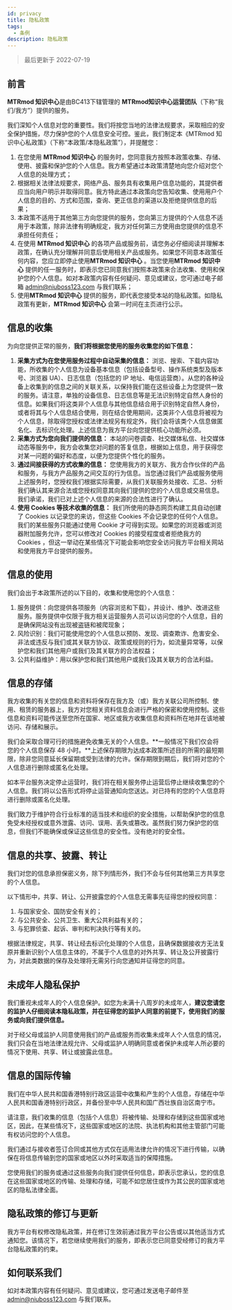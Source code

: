 ```yaml
---
id: privacy
title: 隐私政策
tags: 
  - 条例
description: 隐私政策
---
```


> 最后更新于 2022-07-19

## 前言

**MTRmod 知识中心**是由BC413下辖管理的 **MTRmod知识中心运营团队**（下称“我们/我方”）提供的服务。

我们深知个人信息对您的重要性。我们将按您当地的法律法规要求，采取相应的安全保护措施，尽力保护您的个人信息安全可控。鉴此，我们制定本《MTRmod 知识中心私政策》（下称“本政策/本隐私政策”），并提醒您：

1. 在您使用 **MTRmod 知识中心** 的服务时，您同意我方按照本政策收集、存储、使用、披露和保护您的个人信息。我方希望通过本政策清楚地向您介绍对您个人信息的处理方式；
2. 根据相关法律法规要求，网络产品、服务具有收集用户信息功能的，其提供者应当向用户明示并取得同意。我方特此通过本政策向您告知收集、使用用户个人信息的目的、方式和范围，查询、更正信息的渠道以及拒绝提供信息的后果；
3. 本政策不适用于其他第三方向您提供的服务，您向第三方提供的个人信息不适用于本政策，除非法律有明确规定，我方对任何第三方使用由您提供的信息不承担任何责任；
4. 在使用 **MTRmod 知识中心** 的各项产品或服务前，请您务必仔细阅读并理解本政策，在确认充分理解并同意后使用相关产品或服务。如果您不同意本政策任何内容，您应立即停止使用**MTRmod 知识中心** 。当您使用**MTRmod 知识中心** 提供的任一服务时，即表示您已同意我们按照本政策来合法收集、使用和保护您的个人信息。如对本政策内容有任何疑问、意见或建议，您可通过电子邮箱 [admin@niuboss123.com](mailto:admin@niuboss123.com) 与我们联系；
5. 使用**MTRmod 知识中心** 提供的服务，即代表您接受本站的隐私政策。如隐私政策有更新，**MTRmod 知识中心** 会第一时间在主页进行公示。

## 信息的收集

为向您提供正常的服务，**我们将根据您使用的服务收集您的如下信息：**

1. **采集方式为在您使用服务过程中自动采集的信息：** 浏览、搜索、下载内容功能，所收集的个人信息为设备基本信息（包括设备型号、操作系统类型及版本号、浏览器 UA）、日志信息（包括您的 IP 地址、电信运营商）。从您的各种设备上收集到的信息之间的关联关系，以保持我们能在这些设备上为您提供一致的服务。请注意，单独的设备信息、日志信息等是无法识别特定自然人身份的信息。如果我们将这类非个人信息与其他信息结合用于识别特定自然人身份，或者将其与个人信息结合使用，则在结合使用期间，这类非个人信息将被视为个人信息，除取得您授权或法律法规另有规定外，我们会将该类个人信息做匿名化、去标识化处理。上述信息为我方平台向您提供核心功能所必须。
2. **采集方式为您向我们提供的信息：** 本站的问卷调查、社交媒体私信、社交媒体动态等服务中，我方会收集您对问题的答复信息，根据如上信息，用于获得您对某一问题的偏好和态度，以便为您提供个性化的服务。
3. **通过间接获得的方式收集的信息：** 您使用我方的关联方、我方合作伙伴的产品和服务，与我方产品服务之间交互的行为信息。当您通过我们产品或服务使用上述服务时，您授权我们根据实际需要，从我们关联服务处接收、汇总、分析我们确认其来源合法或您授权同意其向我们提供的您的个人信息或交易信息。我们承诺，我们已对上述个人信息的来源的合法性进行了确认。
4. **使用 Cookies 等技术收集的信息：** 我们所使用的静态网页构建工具自动创建了 Cookies 以记录您的来访，但这些 Cookies 不会记录您的任何个人信息。我们的某些服务只能通过使用 Cookie 才可得到实现。如果您的浏览器或浏览器附加服务允许，您可以修改对 Cookies 的接受程度或者拒绝我方的 Cookies ，但这一举动在某些情况下可能会影响您安全访问我方平台相关网站和使用我方平台提供的服务。

## 信息的使用

我们会出于本政策所述的以下目的，收集和使用您的个人信息：

1. 服务提供：向您提供各项服务（内容浏览和下载），并设计、维护、改进这些服务。服务提供中仅限于我方相关运营服务人员可以访问您的个人信息，目的是确保网站没有出现被盗链和被爬现象；
2. 风险识别：我们可能使用您的个人信息以预防、发现、调查欺诈、危害安全、非法或违反与我们或其关联方协议、政策或规则的行为，如流量异常等，以保护您和我们其他用户或我们及其关联方的合法权益；
3. 公共利益维护：用以保护您和我们其他用户或我们及其关联方的合法利益。

## 信息的存储

我方收集的有关您的信息和资料将保存在我方及（或）我方关联公司所控制、使用、租赁的服务器上，我方对您相关资料信息会进行严格的保密和使用控制。这些信息和资料可能传送至您所在国家、地区或我方收集信息和资料所在地并在该地被访问、存储和展示。

我们会采取合理可行的措施避免收集无关的个人信息。**一般情况下我们仅会将您的个人信息保存 48 小时。**上述保存期限为达成本政策所述目的所需的最短期限，除非您同意延长保留期或受到法律的允许。保存期限到期后，我们将对您的个人信息进行删除或匿名化处理。

如本平台服务决定停止运营时，我们将在相关服务停止运营后停止继续收集您的个人信息。我们将以公告形式将停止运营通知向您送达。对已持有的您的个人信息将进行删除或匿名化处理。

我们致力于维护符合行业标准的适当技术和组织的安全措施，以帮助保护您的信息免受未经授权或意外泄露、访问、误用、丢失或篡改。虽然我们努力保护您的信息，但我们不能确保或保证这些信息的安全性。没有绝对的安全性。

## 信息的共享、披露、转让

我们对您的信息承担保密义务，除下列情形外，我们不会与任何其他第三方共享您的个人信息。

以下情形中，共享、转让、公开披露您的个人信息无需事先征得您的授权同意： 

1. 与国家安全、国防安全有关的； 
2. 与公共安全、公共卫生、重大公共利益有关的； 
3. 与犯罪侦查、起诉、审判和判决执行等有关的。

根据法律规定，共享、转让经去标识化处理的个人信息，且确保数据接收方无法复原并重新识别个人信息主体的，不属于个人信息的对外共享、转让及公开披露行为，对此类数据的保存及处理将无需另行向您通知并征得您的同意。

## 未成年人隐私保护

我们重视未成年人的个人信息保护。如您为未满十八周岁的未成年人，**建议您请您的监护人仔细阅读本隐私政策，并在征得您的监护人同意的前提下，使用我们的服务或向我们提供信息。**

对于经父母或监护人同意使用我们的产品或服务而收集未成年人个人信息的情况，我们只会在当地法律法规允许、父母或监护人明确同意或者保护未成年人所必要的情况下使用、共享、转让或披露此信息。

## 信息的国际传输

我们在中华人民共和国香港特别行政区运营中收集和产生的个人信息，存储在中华人民共和国香港特别行政区，并备份至中华人民共和国广西壮族自治区南宁市。

请注意，我们收集的信息（包括个人信息）将被传输、处理和存储到这些国家或地区，因此，在某些情况下，这些国家或地区的法院、执法机构和其他主管部门可能有权访问您的个人信息。

我们通过与接收者签订合同或其他方式仅在适用法律允许的情况下进行传输，以确保在将信息传输到您的国家或地区以外时采取适当的保障措施。

您使用我们的服务或通过这些服务向我们提供任何信息，即表示您承认，您的信息在这些国家或地区的传输、处理和存储，可能不如您居住或作为其公民的国家或地区的隐私法律全面。

## 隐私政策的修订与更新

我方平台有权修改隐私政策，并在修订生效前通过我方平台公告或以其他适当方式通知您。该情况下，若您继续使用我们的服务，即表示您已同意受经修订的我方平台隐私政策的约束。

## 如何联系我们

如对本政策内容有任何疑问、意见或建议，您可通过发送电子邮件至 [admin@niuboss123.com](mailto:admin@niuboss123.com) 与我们联系。
